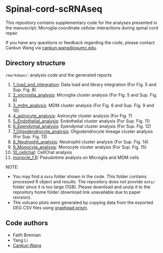 # Spinal-cord-scRNAseq

This repository contains supplementary code for the analyses presented in the manuscript: Microglia coordinate cellular interactions during spinal cord repair.

If you have any questions or feedback regarding the code, please contact Cankun Wang via <cankun.wang@osumc.edu>.

## Directory structure

`rmarkdown/`: analysis code and the generated reports
  1. [1_load_and_integration](https://htmlpreview.github.io/?https://github.com/OSU-BMBL/Spinal-cord-scRNAseq/blob/master/rmarkdown/1_load_and_integration.html): Data load and library integration (For Fig. 5 and Sup. Fig. 8)
  2. [2_microglia_analysis](http://htmlpreview.github.io/?https://github.com/OSU-BMBL/Spinal-cord-scRNAseq/blob/master/rmarkdown/2_microglia_analysis.html): Microglia cluster analysis (For Fig. 5 and Sup. Fig. 8)
  3. [3_mdm_analysis](http://htmlpreview.github.io/?https://github.com/OSU-BMBL/Spinal-cord-scRNAseq/blob/master/rmarkdown/3_mdm_analysis.html): MDM cluster analysis (For Fig. 6 and Sup. Fig. 9 and 10)
  4. [4_astrocyte_analysis](http://htmlpreview.github.io/?https://github.com/OSU-BMBL/Spinal-cord-scRNAseq/blob/master/rmarkdown/4_astrocyte_analysis.html): Astrocyte cluster analysis (For Fig. 7)
  5. [5_Endothelial_analysis](http://htmlpreview.github.io/?https://github.com/OSU-BMBL/Spinal-cord-scRNAseq/blob/master/rmarkdown/5_Endothelial_analysis.html): Endothelial cluster analysis (For Sup. Fig. 11)
  6. [6_Ependymal_analysis](http://htmlpreview.github.io/?https://github.com/OSU-BMBL/Spinal-cord-scRNAseq/blob/master/rmarkdown/6_Ependymal_analysis.html): Ependymal cluster analysis (For Sup. Fig. 12)
  7. [7_Oligodendrocyte_analysis](http://htmlpreview.github.io/?https://github.com/OSU-BMBL/Spinal-cord-scRNAseq/blob/master/rmarkdown/7_Oligodendrocyte_analysis.html): Oligodendrocyte lineage cluster analysis (For Sup. Fig. 13)
  8. [8_Neutrophil_analysis](http://htmlpreview.github.io/?https://github.com/OSU-BMBL/Spinal-cord-scRNAseq/blob/master/rmarkdown/8_Neutrophil_analysis.html): Neutrophil cluster analysis (For Sup. Fig. 14)
  9. [9_Monocyte_analysis](http://htmlpreview.github.io/?https://github.com/OSU-BMBL/Spinal-cord-scRNAseq/blob/master/rmarkdown/9_Monocyte_analysis.html): Monocyte cluster analysis (For Sup. Fig. 15)
  10. [10_cellchat](http://htmlpreview.github.io/?https://github.com/OSU-BMBL/Spinal-cord-scRNAseq/blob/master/rmarkdown/10_cellchat.html): CellChat analysis
  11. [monocle_f.R](https://github.com/OSU-BMBL/Spinal-cord-scRNAseq/blob/master/rmarkdown/monocle3_f.R): Pseudotime analysis on Microglia and MDM cells

NOTE: 
- You may find a `data` folder shown in the code. This folder contains processed R object and results. The repository does not provide `data/` folder since it is too large (1GB). Please download and unzip it to the repository home folder (download link unavailable due to paper revision).
- The volcano plots were generated by copying data from the exported DEG CSV files using [graphpad prism](https://www.graphpad.com/).

## Code authors

- Faith Brennan
- Yang Li
- [Cankun Wang](https://github.com/Wang-Cankun)
